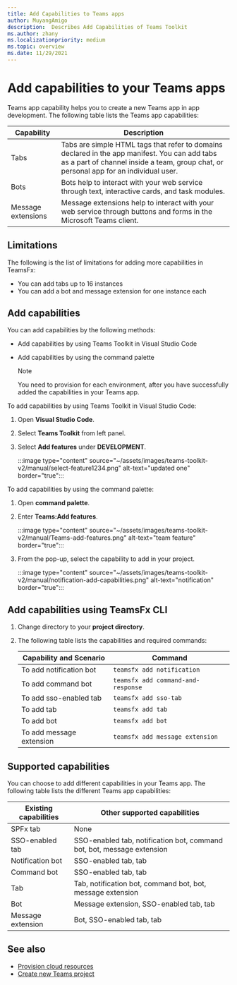 ```yaml
---
title: Add Capabilities to Teams apps
author: MuyangAmigo
description:  Describes Add Capabilities of Teams Toolkit
ms.author: zhany
ms.localizationpriority: medium
ms.topic: overview
ms.date: 11/29/2021
---
```


# Add capabilities to your Teams apps

Teams app capability helps you to create a new Teams app in app development. The following table lists the Teams app capabilities:

|**Capability**|**Description**|
|--------|-------------|
| Tabs |  Tabs are simple HTML tags that refer to domains declared in the app manifest. You can add tabs as a part of channel inside a team, group chat, or personal app for an individual user.|
| Bots |  Bots help to interact with your web service through text, interactive cards, and task modules.|
| Message extensions | Message extensions help to interact with your web service through buttons and forms in the Microsoft Teams client.|

## Limitations

The following is the list of limitations for adding more capabilities in TeamsFx:

* You can add tabs up to 16 instances
* You can add a bot and message extension for one instance each

## Add capabilities

You can add capabilities by the following methods:

* Add capabilities by using Teams Toolkit in Visual Studio Code
* Add capabilities by using the command palette

  > [!Note]
  > You need to provision for each environment, after you have successfully added the capabilities in your Teams app.

To add capabilities by using Teams Toolkit in Visual Studio Code:

   1. Open **Visual Studio Code**.
   1. Select **Teams Toolkit** from left panel.
   1. Select **Add features** under **DEVELOPMENT**.

       :::image type="content" source="~/assets/images/teams-toolkit-v2/manual/select-feature1234.png" alt-text="updated one" border="true":::

To add capabilities by using the command palette:

   1. Open **command palette**.
   1. Enter **Teams:Add features**.

       :::image type="content" source="~/assets/images/teams-toolkit-v2/manual/Teams-add-features.png" alt-text="team feature" border="true":::

   1. From the pop-up, select the capability to add in your project.

       :::image type="content" source="~/assets/images/teams-toolkit-v2/manual/notification-add-capabilities.png" alt-text="notification" border="true":::

## Add capabilities using TeamsFx CLI

   1. Change directory to your **project directory**.
   1. The following table lists the capabilities and required commands:

      |Capability and Scenario| Command|
      |-----------------------|----------|
      |To add notification bot |`teamsfx add notification `|
      |To add command bot  |`teamsfx add command-and-response `|
      |To add sso-enabled tab |`teamsfx add sso-tab`|
      |To add tab |`teamsfx add tab`|
      |To add bot  |`teamsfx add bot`|
      |To add message extension   |`teamsfx add message extension`|

## Supported capabilities

You can choose to add different capabilities in your Teams app.
The following table lists the different Teams app capabilities:

|Existing capabilities|Other supported capabilities|
|--------------------|--------------------|
|SPFx tab |None|
|SSO-enabled tab |SSO-enabled tab, notification bot, command bot, bot, message extension|
|Notification bot |SSO-enabled tab, tab|
|Command bot |SSO-enabled tab, tab|
|Tab |Tab, notification bot, command bot, bot, message extension|
|Bot |Message extension, SSO-enabled tab, tab|
|Message extension |Bot, SSO-enabled tab, tab |

## See also

* [Provision cloud resources](provision.md)
* [Create new Teams project](create-new-project.md)
